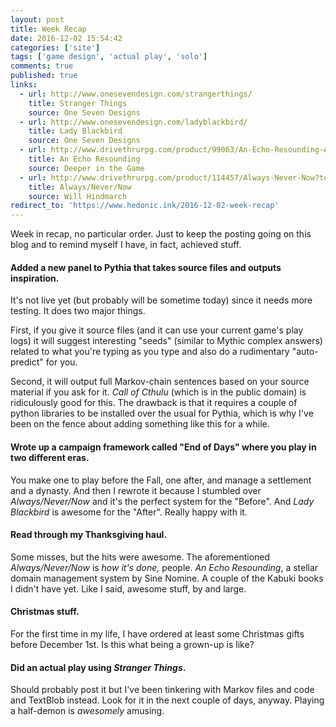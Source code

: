 ```yaml
---
layout: post
title: Week Recap
date: 2016-12-02 15:54:42
categories: ['site']
tags: ['game design', 'actual play', 'solo']
comments: true
published: true
links:
  - url: http://www.onesevendesign.com/strangerthings/
    title: Stranger Things
    source: One Seven Designs
  - url: http://www.onesevendesign.com/ladyblackbird/
    title: Lady Blackbird
    source: One Seven Designs
  - url: http://www.drivethrurpg.com/product/99063/An-Echo-Resounding-A-Sourcebook-for-Lordship-and-War
    title: An Echo Resounding
    source: Deeper in the Game
  - url: http://www.drivethrurpg.com/product/114457/Always-Never-Now?term=always+never+now&test_epoch=0
    title: Always/Never/Now
    source: Will Hindmarch
redirect_to: 'https://www.hedonic.ink/2016-12-02-week-recap'
---
```


Week in recap, no particular order. Just to keep the posting going on this blog and to remind myself I have, in fact, achieved stuff.

<!--more-->

#### Added a new panel to Pythia that takes source files and outputs inspiration.

It's not live yet (but probably will be sometime today) since it needs more testing. It does two major things.

First, if you give it source files (and it can use your current game's play logs) it will suggest interesting "seeds" (similar to Mythic complex answers) related to what you're typing as you type and also do a rudimentary "auto-predict" for you.

Second, it will output full Markov-chain sentences based on your source material if you ask for it. *Call of Cthulu* (which is in the public domain) is ridiculously good for this. The drawback is that it requires a couple of python libraries to be installed over the usual for Pythia, which is why I've been on the fence about adding something like this for a while.

#### Wrote up a campaign framework called "End of Days" where you play in two different eras.

You make one to play before the Fall, one after, and manage a settlement and a dynasty. And then I rewrote it because I stumbled over *Always/Never/Now* and it's the perfect system for the "Before". And *Lady Blackbird* is awesome for the "After". Really happy with it.

#### Read through my Thanksgiving haul.

Some misses, but the hits were awesome. The aforementioned *Always/Never/Now* is *how it's done,* people. *An Echo Resounding*, a stellar domain management system by Sine Nomine. A couple of the Kabuki books I didn't have yet. Like I said, awesome stuff, by and large.

#### Christmas stuff.

For the first time in my life, I have ordered at least some Christmas gifts before December 1st. Is this what being a grown-up is like?

#### Did an actual play using *Stranger Things*.

Should probably post it but I've been tinkering with Markov files and code and TextBlob instead. Look for it in the next couple of days, anyway. Playing a half-demon is *awesomely* amusing.
